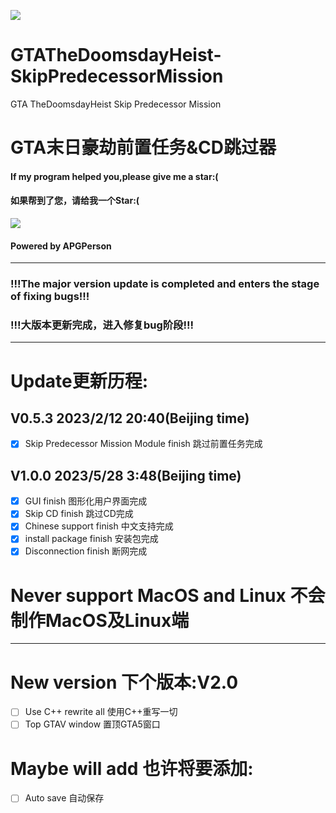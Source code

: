 ![](https://static.wikia.nocookie.net/gtawiki/images/a/a3/TheDoomsdayHeist-GTAO-Artwork.png/revision/latest?cb=20171208173427)
# GTATheDoomsdayHeist-SkipPredecessorMission
GTA TheDoomsdayHeist Skip Predecessor Mission
# GTA末日豪劫前置任务&CD跳过器
#### If my program helped you,please give me a star:(
#### 如果帮到了您，请给我一个Star:(
![](https://img.shields.io/badge/Python-100%25-green)
#### Powered by APGPerson
---
### !!!The major version update is completed and enters the stage of fixing bugs!!!
### !!!大版本更新完成，进入修复bug阶段!!!
---
# Update更新历程:
## V0.5.3 2023/2/12 20:40(Beijing time)
- [x] Skip Predecessor Mission Module finish 跳过前置任务完成
## V1.0.0 2023/5/28 3:48(Beijing time)
- [x] GUI finish 图形化用户界面完成
- [x] Skip CD finish 跳过CD完成
- [x] Chinese support finish 中文支持完成
- [x] install package finish 安装包完成
- [x] Disconnection finish 断网完成

# Never support MacOS and Linux 不会制作MacOS及Linux端

---
# New version 下个版本:V2.0
- [ ] Use C++ rewrite all 使用C++重写一切
- [ ] Top GTAV window 置顶GTA5窗口
# Maybe will add 也许将要添加:
- [ ] Auto save 自动保存
